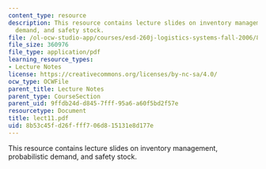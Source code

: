 ```yaml
---
content_type: resource
description: This resource contains lecture slides on inventory management, probabilistic
  demand, and safety stock.
file: /ol-ocw-studio-app/courses/esd-260j-logistics-systems-fall-2006/8b53c45fd26ffff706d815131e8d177e_lect11.pdf
file_size: 360976
file_type: application/pdf
learning_resource_types:
- Lecture Notes
license: https://creativecommons.org/licenses/by-nc-sa/4.0/
ocw_type: OCWFile
parent_title: Lecture Notes
parent_type: CourseSection
parent_uid: 9ffdb24d-d845-7fff-95a6-a60f5bd2f57e
resourcetype: Document
title: lect11.pdf
uid: 8b53c45f-d26f-fff7-06d8-15131e8d177e
---
```

This resource contains lecture slides on inventory management, probabilistic demand, and safety stock.